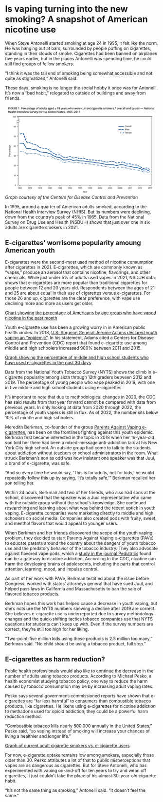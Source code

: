 # Is vaping turning into the new smoking? A snapshot of American nicotine use 

When Steve Antonelli started smoking at age 24 in 1995, it felt like the norm. He was hanging out at bars, surrounded by people puffing on cigarettes, standing in their clouds of smoke. Cigarettes had been banned on airplanes five years earlier, but in the places Antonelli was spending time, he could still find groups of fellow smokers. 

“I think it was the tail end of smoking being somewhat accessible and not quite as stigmatized,” Antonelli said. 

These days, smoking is no longer the social hobby it once was for Antonelli. It’s now a “bad habit,” relegated to outside of buildings and away from friends. 

![Chart showing the percentage of American adult smokers over time](PercentageSmokers1965-2017_CDC.png) 
*Graph courtesy of the Centers for Disease Control and Prevention* 

In 1995, around a quarter of American adults smoked, according to the National Health Interview Survey (NHIS). But its numbers were declining, down from the country’s peak of 45% in 1965. Data from the National Survey on Drug Use and Health (NSDUH) shows that just over one in six adults are cigarette smokers in 2021.  

## E-cigarettes' worrisome popularity amoung American youth 

E-cigarettes were the second-most used method of nicotine consumption after cigarettes in 2021. E-cigarettes, which are commonly known as “vapes,” produce an aerosol that contains nicotine, flavorings, and other chemicals. While just under 5% of adults used vapes in 2021, NSDUH data shows that e-cigarettes are more popular than traditional cigarettes for people between 12 and 20 years old. Respondents between the ages of 21 and 25 are about equal in their use of cigarettes versus e-cigarettes. For those 26 and up, cigarettes are the clear preference, with vape use declining more and more as users get older.  

[Chart showing the percentage of Americans by age group who have vaped nicotine in the past month](https://docs.google.com/spreadsheets/d/e/2PACX-1vRWTKQSOjEHSpWSjN_SRrU2qVrIdf9730PnnpJshX9vOz-_RTNJbzXb2XOvvlhnAHlaZm4fzzw0vD2h/pubchart?oid=2106503104&format=interactive) 

Youth e-cigarette use has been a growing worry in in American public health circles. In 2018, [U.S. Surgeon General Jerome Adams declared youth vaping an “epidemic”](https://e-cigarettes.surgeongeneral.gov/documents/surgeon-generals-advisory-on-e-cigarette-use-among-youth-2018.pdf). In his statement, Adams cited a Centers for Disease Control and Prevention (CDC) report that found e-cigarette use among middle and high schoolers increased 900% between 2011 and 2015. 

[Graph showing the percentage of middle and high school students who have used e-cigarettes in the past 30 days](https://docs.google.com/spreadsheets/d/e/2PACX-1vRWTKQSOjEHSpWSjN_SRrU2qVrIdf9730PnnpJshX9vOz-_RTNJbzXb2XOvvlhnAHlaZm4fzzw0vD2h/pubchart?oid=266831998&format=interactive) 

Data from the National Youth Tobacco Survey (NYTS) shows the climb in e-cigarette popularity among sixth through 12th graders between 2012 and 2019. The percentage of young people who vape peaked in 2019, with one in five middle and high school students using e-cigarettes. 

It’s important to note that due to methodological changes in 2020, the CDC has said results from that year forward cannot be compared with data from previous years. In only looking at data from 2020 through 2022, the percentage of youth vapers is still in flux. As of 2022, the number sits below 10% of middle and high schoolers. 

Meredith Berkman, co-founder of the group [Parents Against Vaping e-cigarettes](https://www.parentsagainstvaping.org/), has been on the frontlines fighting against this youth epidemic. Berkman first became interested in the topic in 2018 when her 16-year-old son told her there had been a mixed-message anti-addiction talk at his New York City high school. An outside group had come to talk to the students about addiction without teachers or school administrators in the room. What struck Berkman’s son as odd was how insistent one speaker was that Juul, a brand of e-cigarette, was safe. 

“And so every time he would say, ‘This is for adults, not for kids,’ he would repeatedly follow this up by saying, ‘It’s totally safe,’” Berkman recalled her son telling her.  

Within 24 hours, Berkman and two of her friends, who also had sons at the school, discovered that the speaker was a Juul representative who came with the outside group without the school’s knowledge. She continued researching and learning about what was behind the recent uptick in youth vaping. E-cigarette companies were marketing directly to middle and high schoolers on social media. Companies also created pods with fruity, sweet, and menthol flavors that would appeal to younger users. 

When Berkman and her friends discovered the scope of the youth vaping problem, they decided to start Parents Against Vaping e-cigarettes (PAVe) to educate parents around the country about the dangers of youth tobacco use and the predatory behavior of the tobacco industry. They also advocate against flavored vape pods, which a [study in the journal Pediatrics](https://www.ncbi.nlm.nih.gov/pmc/articles/PMC6856781/) found can be a gateway to nicotine addiction. According to the CDC, nicotine can harm the developing brains of adolescents, including the parts that control attention, learning, mood, and impulse control. 

As part of her work with PAVe, Berkman testified about the issue before Congress, worked with states’ attorneys general that have sued Juul, and helped pass laws in California and Massachusetts to ban the sale of flavored tobacco products. 

Berkman hopes this work has helped cause a decrease in youth vaping, but she’s nots ure the NYTS numbers showing a decline after 2019 are correct. She believes e-cigarette use is underreported due to survey methodology changes and the quick-shifting tactics tobacco companies use that NYTS questions for students can’t keep up with. Even if the survey numbers are correct, they’re still too high for her liking. 

“Two-point-five million kids using these products is 2.5 million too many,” Berkman said. “No child should be using a tobacco product, full stop.” 

## E-cigarettes as harm reduction? 

Public health professionals would also like to continue the decrease in the number of adults using tobacco products. According to Michael Pesko, a health economist studying tobacco policy, one way to reduce the harm caused by tobacco consumption may be by increasing adult vaping rates.  

Pesko says several government-commissioned reports have shown that e-cigarettes are “far less harmful” to consumers than combustible tobacco products, like cigarettes. He likens using e-cigarettes for nicotine addiction to methadone used for opioid addiction; they could be a powerful harm reduction method. 

“Combustible tobacco kills nearly 500,000 annually in the United States,” Pesko said, “so vaping instead of smoking will increase your chances of living a healthier and longer life.” 

[Graph of current adult cigarette smokers vs. e-cigarette users](https://docs.google.com/spreadsheets/d/e/2PACX-1vRWTKQSOjEHSpWSjN_SRrU2qVrIdf9730PnnpJshX9vOz-_RTNJbzXb2XOvvlhnAHlaZm4fzzw0vD2h/pubchart?oid=1533604597&format=interactive) 

For now, e-cigarette uptake remains low among smokers, especially those older than 30. Pesko attributes a lot of that to public misperceptions that vapes are as dangerous as cigarettes. But for Steve Antonelli, who has experimented with vaping on-and-off for ten years to try and wean off cigarettes, it just couldn't take the place of his almost 30-year-old cigarette habit.  

“It’s not the same thing as smoking,” Antonelli said. “It doesn’t feel the same.” 
